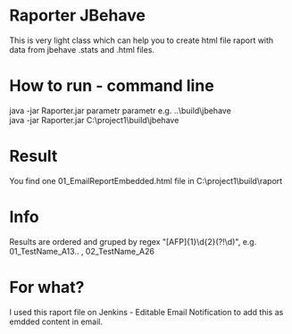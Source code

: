 # Raporter JBehave
 This is very light class which can help you to create html file raport with data from jbehave .stats and .html files.

# How to run - command line
 java -jar Raporter.jar parametr
 parametr e.g.  ..\build\jbehave\
 java -jar Raporter.jar C:\project1\build\jbehave

# Result
 You find one 01_EmailReportEmbedded.html file in C:\project1\build\raport 

# Info
 Results are ordered and gruped by regex "[AFP]{1}\\d{2}(?!\\d)", e.g. 01_TestName_A13.. , 02_TestName_A26
 
 # For what?
  I used this raport file on Jenkins - Editable Email Notification to add this as emdded content in email.
